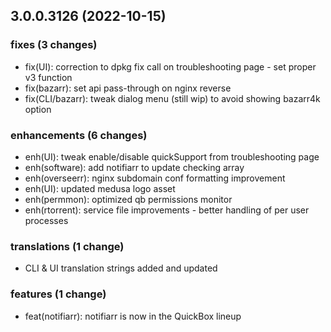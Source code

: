 ## 3.0.0.3126 (2022-10-15)

### fixes (3 changes)

- fix(UI): correction to dpkg fix call on troubleshooting page - set proper v3 function
- fix(bazarr): set api pass-through on nginx reverse
- fix(CLI/bazarr): tweak dialog menu (still wip) to avoid showing bazarr4k option

### enhancements (6 changes)

- enh(UI): tweak enable/disable quickSupport from troubleshooting page
- enh(software): add notifiarr to update checking array
- enh(overseerr): nginx subdomain conf formatting improvement
- enh(UI): updated medusa logo asset
- enh(permmon): optimized qb permissions monitor
- enh(rtorrent): service file improvements - better handling of per user processes

### translations (1 change)

- CLI & UI translation strings added and updated

### features (1 change)

- feat(notifiarr): notifiarr is now in the QuickBox lineup
